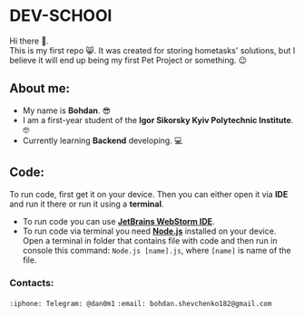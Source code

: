 # DEV-SCHOOl

Hi there :wave:. \
This is my first repo :smile_cat:. It was created for storing hometasks' solutions, but I believe it will end up being my first Pet Project or something. :wink:
## About me:
- My name is **Bohdan**. :sunglasses:
- I am a first-year student of the **Igor Sikorsky Kyiv Polytechnic Institute**. :nerd_face:
- Currently learning **Backend** developing. :computer:
## Code:
To run code, first get it on your device. Then you can either open it via **IDE** and run it there or run it using a **terminal**.
- To run code you can use [**JetBrains WebStorm IDE**](https://www.jetbrains.com/webstorm/).
- To run code via terminal you need [**Node.js**](https://www.geeksforgeeks.org/installation-of-node-js-on-windows/) installed on your device. Open a terminal in folder that contains file with code and then run in console this command: `Node.js [name].js`, where `[name]` is name of the file. 

### Contacts:
 `:iphone: Telegram: @dan0m1` `:email: bohdan.shevchenko182@gmail.com`